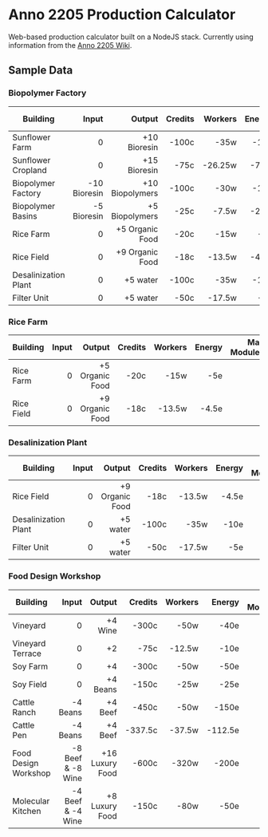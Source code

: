 # Anno 2205 Production Calculator

Web-based production calculator built on a NodeJS stack. Currently using information from the [Anno 2205 Wiki](http://anno2205.wikia.com/wiki/).


## Sample Data

### Biopolymer Factory

| Building | Input | Output | Credits | Workers | Energy | Max Modules |
|----------|------:|-------:|--------:|--------:|-------:|------------:|
| Sunflower Farm | 0 | +10 Bioresin | -100c | -35w | -10e |
| Sunflower Cropland | 0 | +15 Bioresin | -75c | -26.25w | -7.5e |
| Biopolymer Factory | -10 Bioresin | +10 Biopolymers | -100c | -30w | -10e |
| Biopolymer Basins | -5 Bioresin | +5 Biopolymers | -25c | -7.5w | -2.5e |
| Rice Farm | 0 | +5 Organic Food | -20c | -15w | -5e |
| Rice Field | 0 | +9 Organic Food | -18c | -13.5w | -4.5e |
| Desalinization Plant | 0 | +5 water | -100c | -35w | -10e |
| Filter Unit | 0 | +5 water | -50c | -17.5w | -5e |

### Rice Farm

| Building | Input | Output | Credits | Workers | Energy | Max Modules |
|----------|------:|-------:|--------:|--------:|-------:|------------:|
| Rice Farm | 0 | +5 Organic Food | -20c | -15w | -5e |
| Rice Field | 0 | +9 Organic Food | -18c | -13.5w | -4.5e |

### Desalinization Plant

| Building | Input | Output | Credits | Workers | Energy | Max Modules |
|----------|------:|-------:|--------:|--------:|-------:|------------:|
| Rice Field | 0 | +9 Organic Food | -18c | -13.5w | -4.5e |
| Desalinization Plant | 0 | +5 water | -100c | -35w | -10e |
| Filter Unit | 0 | +5 water | -50c | -17.5w | -5e |


### Food Design Workshop

| Building | Input | Output | Credits | Workers | Energy | Max Modules |
|----------|------:|-------:|--------:|--------:|-------:|------------:|
| Vineyard |0 | +4 Wine | -300c | -50w | -40e | N/A |
| Vineyard Terrace | 0 | +2 | -75c | -12.5w | -10e | 4 |
| Soy Farm | 0 | +4 | -300c | -50w | -50e | N/A |
| Soy Field | 0 | +4 Beans | -150c | -25w | -25e | 4 |
| Cattle Ranch | -4 Beans | +4 Beef | -450c | -50w | -150e | N/A |
| Cattle Pen | -4 Beans | +4 Beef | -337.5c | -37.5w | -112.5e | 4 |
| Food Design Workshop | -8 Beef & -8 Wine | +16 Luxury Food | -600c | -320w | -200e | N/A |
| Molecular Kitchen | -4 Beef & -4 Wine | +8 Luxury Food  | -150c | -80w  | -50e | 4 |